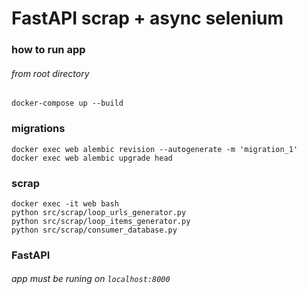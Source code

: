 # FastAPI scrap + async selenium


### how to run app

###### from root directory

    docker-compose up --build

### migrations
    docker exec web alembic revision --autogenerate -m 'migration_1'
    docker exec web alembic upgrade head

### scrap

    docker exec -it web bash
    python src/scrap/loop_urls_generator.py
    python src/scrap/loop_items_generator.py
    python src/scrap/consumer_database.py


### FastAPI

###### app must be runing on `localhost:8000`

